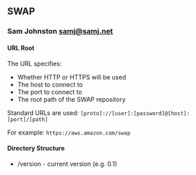 ## SWAP
### Sam Johnston <samj@samj.net>

#### URL Root
The URL specifies:
  * Whether HTTP or HTTPS will be used
  * The host to connect to
  * The port to connect to
  * The root path of the SWAP repository

Standard URLs are used:
`[proto]://[user]:[password]@[host]:[port]/[path]`

For example:
`https://aws.amazon.com/swap`

#### Directory Structure
* /version - current version (e.g. 0.1)
